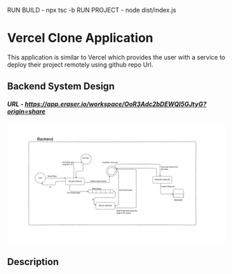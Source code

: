 

RUN BUILD - npx tsc -b
RUN PROJECT - node dist/index.js

# Vercel Clone Application

This application is similar to Vercel which provides the user with a service to deploy their project remotely using github repo Url.

## Backend System Design
##### URL - https://app.eraser.io/workspace/OoR3Adc2bDEWQI5GJtyG?origin=share

![Backend System Design](./assets/SystemDesign/Backend.png)

## Description


